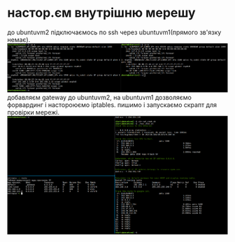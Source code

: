 # настор.єм внутрішню мерешу
до ubuntuvm2 підключаємось по ssh через ubuntuvm1(прямого зв'язку немає).
![](img/01.png)
добавляєм gateway до ubuntuvm2, на ubuntuvm1 дозволяємо форвардинг і настороюємо iptables. пишимо і запускаємо скрапт для провірки мережі.
![](img/02.png)


